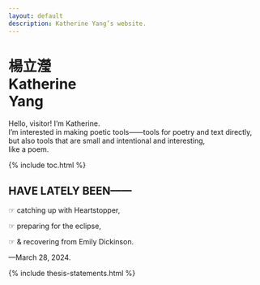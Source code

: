 ```yaml
---
layout: default
description: Katherine Yang’s website.
---
```


<div class="intro">
  <h1 class="name">
    <div lang="zh">楊立瀅</div>
    <div>Katherine<br>Yang</div>
  </h1>
  <div>
    <p>
      Hello, visitor! I’m Katherine.<br>
      I’m interested in making poetic tools——tools for poetry and text directly, but also tools that are small and intentional and interesting,<br>
      like a poem.
    </p>
  </div>
</div>

<div class="section">
  {% include toc.html %}
</div>

<div class="section">
  <div class="section--header">
    <h2>HAVE LATELY BEEN——</h2>
  </div>
  <div class="section--body">
    <p>☞ catching up with Heartstopper,</p>
    <p>☞ preparing for the eclipse,</p>
    <p>☞ & recovering from Emily Dickinson.</p>
    <p>—<time datetime="2024-03-28">March 28, 2024</time>.</p>
  </div>
</div>

{% include thesis-statements.html %}
